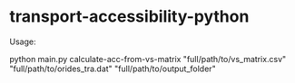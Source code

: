 # transport-accessibility-python

Usage: 

python main.py calculate-acc-from-vs-matrix "full/path/to/vs_matrix.csv" "full/path/to/orides_tra.dat" "full/path/to/output_folder"